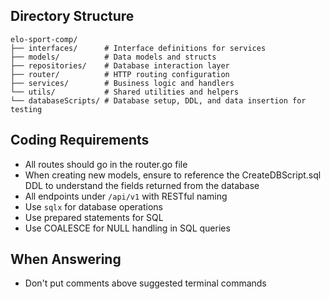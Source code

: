 ## Directory Structure
```
elo-sport-comp/
├── interfaces/      # Interface definitions for services
├── models/          # Data models and structs
├── repositories/    # Database interaction layer
├── router/          # HTTP routing configuration
├── services/        # Business logic and handlers
└── utils/           # Shared utilities and helpers
└── databaseScripts/ # Database setup, DDL, and data insertion for testing
```
## Coding Requirements

- All routes should go in the router.go file
- When creating new models, ensure to reference the CreateDBScript.sql DDL to understand the fields returned from the database
- All endpoints under `/api/v1` with RESTful naming
- Use `sqlx` for database operations
- Use prepared statements for SQL
- Use COALESCE for NULL handling in SQL queries

## When Answering
- Don't put comments above suggested terminal commands